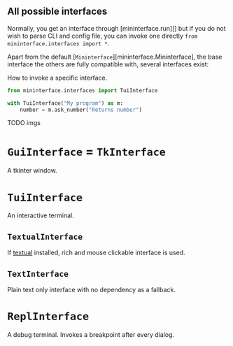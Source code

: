 ## All possible interfaces

Normally, you get an interface through [mininterface.run][]
but if you do not wish to parse CLI and config file, you can invoke one directly `from mininterface.interfaces import *`.

Apart from the default [`Mininterface`][mininterface.Mininterface], the base interface the others are fully compatible with, several interfaces exist:

How to invoke a specific interface.

```python
from mininterface.interfaces import TuiInterface

with TuiInterface("My program") as m:
    number = m.ask_number("Returns number")
```

TODO imgs

# `GuiInterface` = `TkInterface`

A tkinter window.

# `TuiInterface`

An interactive terminal.

## `TextualInterface`

If [textual](https://github.com/Textualize/textual) installed, rich and mouse clickable interface is used.


## `TextInterface`

Plain text only interface with no dependency as a fallback.


# `ReplInterface`

A debug terminal. Invokes a breakpoint after every dialog.
